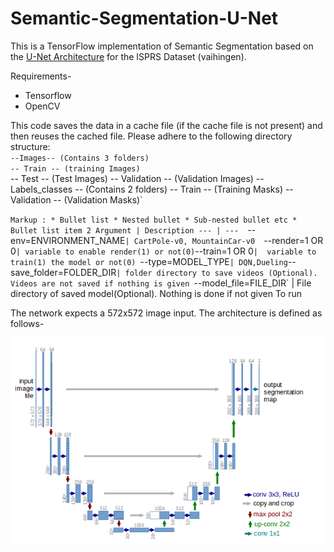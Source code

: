 # Semantic-Segmentation-U-Net

This is a TensorFlow implementation of Semantic Segmentation based on the [U-Net Architecture](https://arxiv.org/abs/1505.04597) for the ISPRS Dataset (vaihingen). 

Requirements-
- Tensorflow
- OpenCV

This code saves the data in a cache file (if the cache file is not present) and then reuses the cached file. Please adhere to the following directory structure:<br />
`--Images-- (Contains 3 folders)`<br />
   `-- Train -- (training Images)` <br />
   -- Test -- (Test Images)
   -- Validation -- (Validation Images)
 -- Labels_classes -- (Contains 2 folders)
    -- Train -- (Training Masks)
    -- Validation -- (Validation Masks)`
 
 `Markup : * Bullet list
              * Nested bullet
                  * Sub-nested bullet etc
          * Bullet list item 2
Argument | Description
--- | --- 
`--env=ENVIRONMENT_NAME`| CartPole-v0, MountainCar-v0 
`--render=1 OR 0` | variable to enable render(1) or not(0)
`--train=1 OR 0` |  variable to train(1) the model or not(0) 
`--type=MODEL_TYPE` | DQN,Dueling
`--save_folder=FOLDER_DIR`| folder directory to save videos (Optional). Videos are not saved if nothing is given
`--model_file=FILE_DIR` | File directory of saved model(Optional). Nothing is done if not given 
To run 


The network expects a 572x572 image input. The architecture is defined as follows-

![](/docs/Architecture.png)




